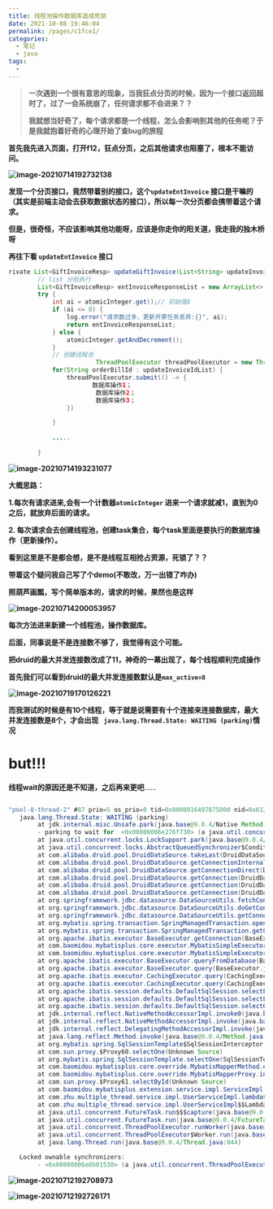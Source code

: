 ```yaml
---
title: 线程池操作数据库造成死锁
date: 2021-10-08 19:46:04
permalink: /pages/c1fce1/
categories:
  - 笔记
  - java
tags:
  - 
---
```

> **一次遇到一个很有意思的现象，当我狂点分页的时候，因为一个接口返回超时了，过了一会系统崩了，任何请求都不会进来？？**
>
> **我就想当好奇了，每个请求都是一个线程，怎么会影响到其他的任务呢？于是我就抱着好奇的心理开始了查bug的旅程**



**首先我先进入页面，打开f12，狂点分页，之后其他请求也阻塞了，根本不能访问。**

**![image-20210714192732138](https://img.ggball.top/picGo/image-20210714192732138.png)**



**发现一个分页接口，竟然带着别的接口，这个`updateEntInvoice` 接口是干嘛的（其实是前端主动会去获取数据状态的接口），所以每一次分页都会携带着这个请求。**

**但是，很奇怪，不应该影响其他功能呀，应该是你走你的阳关道，我走我的独木桥呀**

**再往下看 `updateEntInvoice` 接口**



```java
rivate List<GiftInvoiceResp> updateGiftInvoice(List<String> updateInvoiceIdList) {
        // list 分批执行
        List<GiftInvoiceResp> entInvoiceResponseList = new ArrayList<>();
        try {
            int ai = atomicInteger.get();// 初始值8
            if (ai <= 0) {
                log.error("请求数过多，更新开票任务丢弃:{}", ai);
                return entInvoiceResponseList;
            } else {
                atomicInteger.getAndDecrement();
            }
            // 创建线程池
                        ThreadPoolExecutor threadPoolExecutor = new ThreadPoolExecutor(2, 3, 0L, TimeUnit.SECONDS, new LinkedBlockingQueue<Runnable>(), new ThreadPoolExecutor.CallerRunsPolicy());
            for(String orderBillId : updateInvoiceIdList) {
                threadPoolExecutor.submit(() -> {
                       数据库操作1；
                        数据库操作2；
                        数据库操作3；
                })

            }
		
            .....
                
        }
```

**![image-20210714193231077](https://img.ggball.top/picGo/image-20210714193231077.png)**



**大概思路：**

**1.每次有请求进来,会有一个计数器`atomicInteger` 进来一个请求就减1，直到为0之后，就放弃后面的请求。**

**2. 每次请求会去创建线程池，创建task集合，每个task里面是要执行的数据库操作（更新操作）。**



**看到这里是不是都会想，是不是线程互相抢占资源，死锁了？？**



**带着这个疑问我自己写了个demo(不敢改，万一出错了咋办)**

**照葫芦画瓢，写个简单版本的，请求的时候，果然也是这样**

**![image-20210714200053957](https://img.ggball.top/picGo/image-20210714200053957.png)**

**每次方法进来新建一个线程池，操作数据库。**

**后面，同事说是不是连接数不够了，我觉得有这个可能。**

**把druid的最大并发连接数改成了11，神奇的一幕出现了，每个线程顺利完成操作**

**首先我们可以看到druid的最大并发连接数默认是`max_active=8`** 

**![image-20210719170126221](https://img.ggball.top/picGo/image-20210719170126221.png)**

**而我测试的时候是有10个线程，等于就是说需要有十个连接来连接数据库，最大并发连接数是8个，才会出现 ` java.lang.Thread.State: WAITING (parking)`情况**



# **but!!!**

**线程wait的原因还是不知道，之后再来更吧**......



```java

"pool-8-thread-2" #87 prio=5 os_prio=0 tid=0x0000016497875000 nid=0x6120 waiting on condition [0x0000003f269fd000]
   java.lang.Thread.State: WAITING (parking)
        at jdk.internal.misc.Unsafe.park(java.base@9.0.4/Native Method)
        - parking to wait for  <0x00000006e276f730> (a java.util.concurrent.locks.AbstractQueuedSynchronizer$ConditionObject)
        at java.util.concurrent.locks.LockSupport.park(java.base@9.0.4/LockSupport.java:194)
        at java.util.concurrent.locks.AbstractQueuedSynchronizer$ConditionObject.await(java.base@9.0.4/AbstractQueuedSynchronizer.java:2062)
        at com.alibaba.druid.pool.DruidDataSource.takeLast(DruidDataSource.java:2185)
        at com.alibaba.druid.pool.DruidDataSource.getConnectionInternal(DruidDataSource.java:1678)
        at com.alibaba.druid.pool.DruidDataSource.getConnectionDirect(DruidDataSource.java:1415)
        at com.alibaba.druid.pool.DruidDataSource.getConnection(DruidDataSource.java:1395)
        at com.alibaba.druid.pool.DruidDataSource.getConnection(DruidDataSource.java:1385)
        at com.alibaba.druid.pool.DruidDataSource.getConnection(DruidDataSource.java:100)
        at org.springframework.jdbc.datasource.DataSourceUtils.fetchConnection(DataSourceUtils.java:158)
        at org.springframework.jdbc.datasource.DataSourceUtils.doGetConnection(DataSourceUtils.java:116)
        at org.springframework.jdbc.datasource.DataSourceUtils.getConnection(DataSourceUtils.java:79)
        at org.mybatis.spring.transaction.SpringManagedTransaction.openConnection(SpringManagedTransaction.java:82)
        at org.mybatis.spring.transaction.SpringManagedTransaction.getConnection(SpringManagedTransaction.java:68)
        at org.apache.ibatis.executor.BaseExecutor.getConnection(BaseExecutor.java:336)
        at com.baomidou.mybatisplus.core.executor.MybatisSimpleExecutor.prepareStatement(MybatisSimpleExecutor.java:93)
        at com.baomidou.mybatisplus.core.executor.MybatisSimpleExecutor.doQuery(MybatisSimpleExecutor.java:66)
        at org.apache.ibatis.executor.BaseExecutor.queryFromDatabase(BaseExecutor.java:324)
        at org.apache.ibatis.executor.BaseExecutor.query(BaseExecutor.java:156)
        at org.apache.ibatis.executor.CachingExecutor.query(CachingExecutor.java:109)
        at org.apache.ibatis.executor.CachingExecutor.query(CachingExecutor.java:83)
        at org.apache.ibatis.session.defaults.DefaultSqlSession.selectList(DefaultSqlSession.java:147)
        at org.apache.ibatis.session.defaults.DefaultSqlSession.selectList(DefaultSqlSession.java:140)
        at org.apache.ibatis.session.defaults.DefaultSqlSession.selectOne(DefaultSqlSession.java:76)
        at jdk.internal.reflect.NativeMethodAccessorImpl.invoke0(java.base@9.0.4/Native Method)
        at jdk.internal.reflect.NativeMethodAccessorImpl.invoke(java.base@9.0.4/NativeMethodAccessorImpl.java:62)
        at jdk.internal.reflect.DelegatingMethodAccessorImpl.invoke(java.base@9.0.4/DelegatingMethodAccessorImpl.java:43)
        at java.lang.reflect.Method.invoke(java.base@9.0.4/Method.java:564)
        at org.mybatis.spring.SqlSessionTemplate$SqlSessionInterceptor.invoke(SqlSessionTemplate.java:433)
        at com.sun.proxy.$Proxy60.selectOne(Unknown Source)
        at org.mybatis.spring.SqlSessionTemplate.selectOne(SqlSessionTemplate.java:166)
        at com.baomidou.mybatisplus.core.override.MybatisMapperMethod.execute(MybatisMapperMethod.java:89)
        at com.baomidou.mybatisplus.core.override.MybatisMapperProxy.invoke(MybatisMapperProxy.java:62)
        at com.sun.proxy.$Proxy61.selectById(Unknown Source)
        at com.baomidou.mybatisplus.extension.service.impl.ServiceImpl.getById(ServiceImpl.java:238)
        at com.zhu.multiple_thread.service.impl.UserServiceImpl.lambda$multipleThread$0(UserServiceImpl.java:41)
        at com.zhu.multiple_thread.service.impl.UserServiceImpl$$Lambda$813/1635005837.call(Unknown Source)
        at java.util.concurrent.FutureTask.run$$$capture(java.base@9.0.4/FutureTask.java:264)
        at java.util.concurrent.FutureTask.run(java.base@9.0.4/FutureTask.java)
        at java.util.concurrent.ThreadPoolExecutor.runWorker(java.base@9.0.4/ThreadPoolExecutor.java:1167)
        at java.util.concurrent.ThreadPoolExecutor$Worker.run(java.base@9.0.4/ThreadPoolExecutor.java:641)
        at java.lang.Thread.run(java.base@9.0.4/Thread.java:844)

   Locked ownable synchronizers:
        - <0x00000006e8b01530> (a java.util.concurrent.ThreadPoolExecutor$Worker)

```

**![image-20210712192708973](https://img.ggball.top/picGo/image-20210712192708973.png)**

**![image-20210712192726171](https://img.ggball.top/picGo/image-20210712192726171.png)**